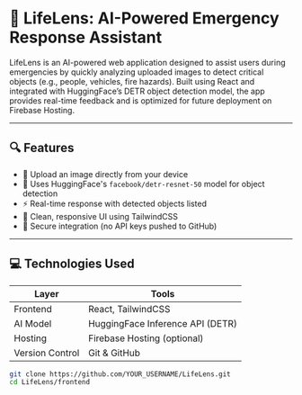 # 🧠 LifeLens: AI-Powered Emergency Response Assistant

LifeLens is an AI-powered web application designed to assist users during emergencies by quickly analyzing uploaded images to detect critical objects (e.g., people, vehicles, fire hazards). Built using React and integrated with HuggingFace’s DETR object detection model, the app provides real-time feedback and is optimized for future deployment on Firebase Hosting.

---

## 🔍 Features

- 📸 Upload an image directly from your device
- 🧠 Uses HuggingFace's `facebook/detr-resnet-50` model for object detection
- ⚡ Real-time response with detected objects listed
- 🎨 Clean, responsive UI using TailwindCSS
- 🔐 Secure integration (no API keys pushed to GitHub)

---

## 💻 Technologies Used

| Layer       | Tools |
|-------------|-------|
| Frontend    | React, TailwindCSS |
| AI Model    | HuggingFace Inference API (DETR) |
| Hosting     | Firebase Hosting (optional) |
| Version Control | Git & GitHub |



```bash
git clone https://github.com/YOUR_USERNAME/LifeLens.git
cd LifeLens/frontend
